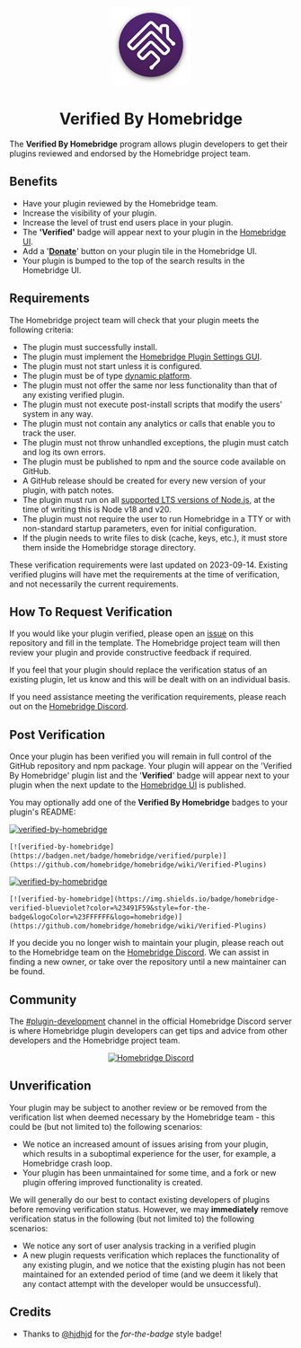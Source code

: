 <p align="center">
  <a href="https://github.com/homebridge/homebridge"><img src="https://raw.githubusercontent.com/homebridge/branding/latest/logos/homebridge-color-round-stylized.png" height="140"></a>
</p>

<span align="center">

# Verified By Homebridge

</span>

The **Verified By Homebridge** program allows plugin developers to get their plugins reviewed and endorsed by the Homebridge project team.

## Benefits

* Have your plugin reviewed by the Homebridge team.
* Increase the visibility of your plugin.
* Increase the level of trust end users place in your plugin.
* The **'Verified'** badge will appear next to your plugin in the [Homebridge UI](https://github.com/oznu/homebridge-config-ui-x).
* Add a '[**Donate**](https://github.com/oznu/homebridge-config-ui-x/wiki/Developers:-Donation-Links)' button on your plugin tile in the Homebridge UI.
* Your plugin is bumped to the top of the search results in the Homebridge UI.

## Requirements

The Homebridge project team will check that your plugin meets the following criteria:

* The plugin must successfully install.
* The plugin must implement the [Homebridge Plugin Settings GUI](https://developers.homebridge.io/#/config-schema).
* The plugin must not start unless it is configured.
* The plugin must be of type [dynamic platform](https://developers.homebridge.io/#/#dynamic-platform-template).
* The plugin must not offer the same nor less functionality than that of any existing verified plugin.
* The plugin must not execute post-install scripts that modify the users' system in any way.
* The plugin must not contain any analytics or calls that enable you to track the user.
* The plugin must not throw unhandled exceptions, the plugin must catch and log its own errors.
* The plugin must be published to npm and the source code available on GitHub.
* A GitHub release should be created for every new version of your plugin, with patch notes.
* The plugin must run on all [supported LTS versions of Node.js](https://github.com/homebridge/homebridge/wiki/How-To-Update-Node.js), at the time of writing this is Node v18 and v20.
* The plugin must not require the user to run Homebridge in a TTY or with non-standard startup parameters, even for initial configuration.
* If the plugin needs to write files to disk (cache, keys, etc.), it must store them inside the Homebridge storage directory.

These verification requirements were last updated on 2023-09-14. Existing verified plugins will have met the requirements at the time of verification, and not necessarily the current requirements.

## How To Request Verification

If you would like your plugin verified, please open an [issue](https://github.com/homebridge/verified/issues/new/choose) on this repository and fill in the template. The Homebridge project team will then review your plugin and provide constructive feedback if required.

If you feel that your plugin should replace the verification status of an existing plugin, let us know and this will be dealt with on an individual basis.

If you need assistance meeting the verification requirements, please reach out on the [Homebridge Discord](https://discord.gg/A7nCjbz).

## Post Verification

Once your plugin has been verified you will remain in full control of the GitHub repository and npm package. Your plugin will appear on the 'Verified By Homebridge' plugin list and the '**Verified**' badge will appear next to your plugin when the next update to the [Homebridge UI](https://github.com/oznu/homebridge-config-ui-x) is published.

You may optionally add one of the **Verified By Homebridge** badges to your plugin's README:

[![verified-by-homebridge](https://badgen.net/badge/homebridge/verified/purple)](https://github.com/homebridge/homebridge/wiki/Verified-Plugins)

```
[![verified-by-homebridge](https://badgen.net/badge/homebridge/verified/purple)](https://github.com/homebridge/homebridge/wiki/Verified-Plugins)
```

[![verified-by-homebridge](https://img.shields.io/badge/homebridge-verified-blueviolet?color=%23491F59&style=for-the-badge&logoColor=%23FFFFFF&logo=homebridge)](https://github.com/homebridge/homebridge/wiki/Verified-Plugins)

```
[![verified-by-homebridge](https://img.shields.io/badge/homebridge-verified-blueviolet?color=%23491F59&style=for-the-badge&logoColor=%23FFFFFF&logo=homebridge)](https://github.com/homebridge/homebridge/wiki/Verified-Plugins)
```

If you decide you no longer wish to maintain your plugin, please reach out to the Homebridge team on the [Homebridge Discord](https://discord.gg/6GUFCb). We can assist in finding a new owner, or take over the repository until a new maintainer can be found.

## Community

The [#plugin-development](https://discord.gg/A7nCjbz) channel in the official Homebridge Discord server is where Homebridge plugin developers can get tips and advice from other developers and the Homebridge project team.

<span align="center">

[![Homebridge Discord](https://discordapp.com/api/guilds/432663330281226270/widget.png?style=banner2)](https://discord.gg/kqNCe2D)

</span>

## Unverification

Your plugin may be subject to another review or be removed from the verification list when deemed necessary by the Homebridge team - this could be (but not limited to) the following scenarios:

- We notice an increased amount of issues arising from your plugin, which results in a suboptimal experience for the user, for example, a Homebridge crash loop.
- Your plugin has been unmaintained for some time, and a fork or new plugin offering improved functionality is created.

We will generally do our best to contact existing developers of plugins before removing verification status. However, we may **immediately** remove verification status in the following (but not limited to) the following scenarios:

- We notice any sort of user analysis tracking in a verified plugin
- A new plugin requests verification which replaces the functionality of any existing plugin, and we notice that the existing plugin has not been maintained for an extended period of time (and we deem it likely that any contact attempt with the developer would be unsuccessful).

## Credits

- Thanks to [@hjdhjd](https://github.com/hjdhjd) for the *for-the-badge* style badge!
